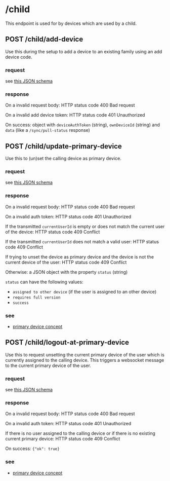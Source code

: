 # /child

This endpoint is used for by devices which are used by a child.

## POST /child/add-device

Use this during the setup to add a device to an existing family using an add device code.

### request

see [this JSON schema](../schema/registerchilddevicerequest.md)

### response

On a invalid request body: HTTP status code 400 Bad request

On a invalid add device token: HTTP status code 401 Unauthorized

On success: object with `deviceAuthToken` (string), `ownDeviceId` (string) and `data` (like a `/sync/pull-status` response)

## POST /child/update-primary-device

Use this to (un)set the calling device as primary device.

### request

see [this JSON schema](../schema/updateprimarydevicerequest.md)

### response

On a invalid request body: HTTP status code 400 Bad request

On a invalid auth token: HTTP status code 401 Unauthorized

If the transmitted `currentUserId` is empty or does not match the current user of the device:
HTTP status code 409 Conflict

If the transmitted `currentUserId` does not match a valid user: HTTP status code 409 Conflict

If trying to unset the device as primary device and the device is not the current device of the user:
HTTP status code 409 Conflict

Otherwise: a JSON object with the property `status` (string)

`status` can have the following values:

- `assigned to other device` (if the user is assigned to an other device)
- `requires full version`
- `success`

### see

- [primary device concept](../concept/primary-device.md)

## POST /child/logout-at-primary-device

Use this to request unsetting the current primary device of the user
which is currently assigned to the calling device. This triggers a websocket
message to the current primary device of the user.

### request

see [this JSON schema](../schema/requestwithauthtoken.md)

### response

On a invalid request body: HTTP status code 400 Bad request

On a invalid auth token: HTTP status code 401 Unauthorized

If there is no user assigned to the calling device or
if there is no existing current primary device: HTTP status code 409 Conflict

On success: `{"ok": true}`

### see

- [primary device concept](../concept/primary-device.md)
